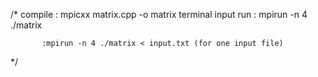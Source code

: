 

/* 
   compile : mpicxx matrix.cpp -o matrix
   terminal input
   run     : mpirun -n 4 ./matrix

           :mpirun -n 4 ./matrix < input.txt (for one input file)
*/
